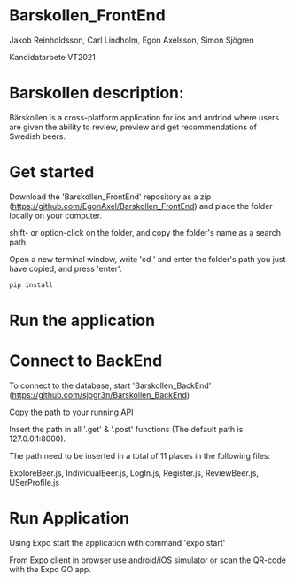 # Barskollen_FrontEnd

Jakob Reinholdsson, Carl Lindholm, Egon Axelsson, Simon Sjögren

Kandidatarbete VT2021

# Barskollen description:
Bärskollen is a cross-platform application for ios and andriod where users are given the ability to review, preview and get recommendations of Swedish beers.

# Get started

Download the 'Barskollen_FrontEnd' repository as a zip (https://github.com/EgonAxel/Barskollen_FrontEnd) and place the folder locally on your computer.

shift- or option-click on the folder, and copy the folder's name as a search path.

Open a new terminal window, write 'cd ' and enter the folder's path you just have copied, and press 'enter'.

```bash
pip install
```

# Run the application

# Connect to BackEnd

To connect to the database, start 'Barskollen_BackEnd' (https://github.com/sjogr3n/Barskollen_BackEnd)

Copy the path to your running API

Insert the path in all '.get' & '.post' functions (The default path is 127.0.0.1:8000). 

The path need to be inserted in a total of 11 places in the following files:

ExploreBeer.js, IndividualBeer.js, LogIn.js, Register.js, ReviewBeer.js, USerProfile.js

# Run Application

Using Expo start the application with command 'expo start' 

From Expo client in browser use android/iOS simulator or scan the QR-code with the Expo GO app.
